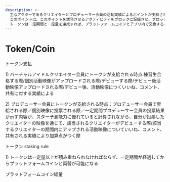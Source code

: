 ```yaml
---
description: >-
  主なアクターであるクリエイターとプロデューサー会員の活動実績によるポイントが支給されます。
  このポイントは、このポイントを誘発させるアクティビティをブロックに記録させ、ブロックチェーントークンの役割を果たすことになります。
  トークンは一定期間と一定量を達成すれば、プラットフォームコインとアプリ内で交換することができ、上場されたプラットフォームコインを通じて現金収益を達成することができます。
---
```


# Token/Coin



トークン支払&#x20;

&#x20; 1\) バーチャルアイドルクリエイター会員にトークンが支給される時点:練習生合格する際/個別活動映像がアップロードされる際/デビューする際/デビュー後活動映像アップロードされる際/デビュー後、活動映像につくいいね、コメント、共有に対する実績による

&#x20; 2\) プロデューサー会員にトークンが支給される時点：プロデューサー会員で昇給される際／個別映像に投票される際／一定期間プロデューサー会員の投票結果が示す内容が、スター予測能力に優れていると計算されながら、自分が投票したクリエイターの映像を通じて、該当されるクリエイターがデビューする際/該当するクリエイターの期間内にアップされる活動映像についていいね、コメント、共有される実績により加算点がつく際

&#x20;&#x20;

トークン staking rule

&#x20; 1\) トークンは一定量以上が積み重ねられなければならず、一定期間が経過してからプラットフォームコインと両替が可能になる



プラットフォームコイン総量&#x20;
